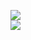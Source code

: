 [![](https://img.shields.io/badge/Made%20With-Github%20Spray-lightgrey.svg?style=for-the-badge&logo=github)](https://github.com/Annihil/github-spray#28443)  
[![](https://i.imgur.com/2DrTn0Z.gif)](https://github.com/Annihil/github-spray)